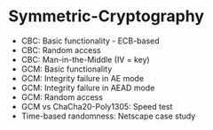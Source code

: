 # Symmetric-Cryptography
- CBC: Basic functionality - ECB-based
- CBC: Random access
- CBC: Man-in-the-Middle (IV = key)
- GCM: Basic functionality
- GCM: Integrity failure in AE mode
- GCM: Integrity failure in AEAD mode
- GCM: Random access
- GCM vs ChaCha20-Poly1305: Speed test
- Time-based randomness: Netscape case study
